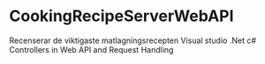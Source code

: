 # CookingRecipeServerWebAPI
Recenserar de viktigaste matlagningsrecepten
Visual studio .Net c# Controllers in Web API and Request Handling
